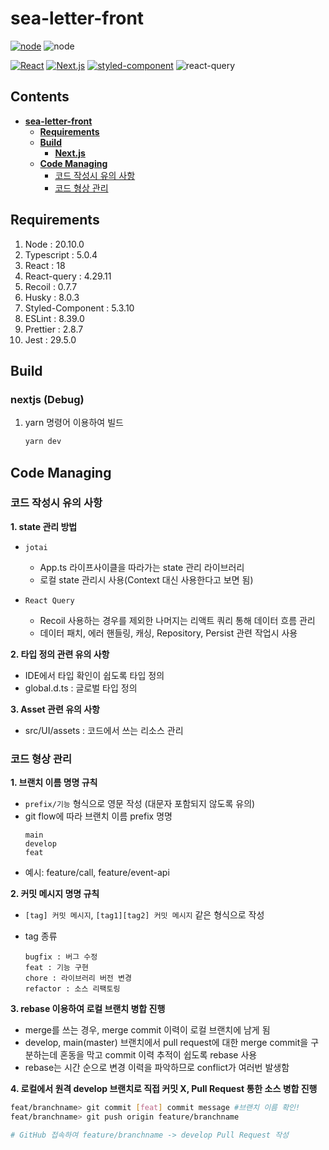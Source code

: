 # **sea-letter-front**

[![node](https://img.shields.io/badge/node-20-F82F82)](https://nodejs.org/docs/latest-v16.x/api)
![node](https://img.shields.io/badge/typescript-gray?logo=typescript)

[![React](https://img.shields.io/badge/react-gray?logo=react)](https://react.dev)
[![Next.js](https://img.shields.io/badge/next.js-gray?logo=next.js)](https://nextjs.org/)
[![styled-component](https://img.shields.io/badge/styled-component-gray?logo=styled-component)](https://nextjs.org/)
![react-query](https://img.shields.io/badge/react-qurey-gray?logo=react-query)

## **Contents**

- [**sea-letter-front**](#sea-letter-front)
    - [**Requirements**](#requirements)
    - [**Build**](#build)
        - [**Next.js**](#nextjs-debug)
    - [**Code Managing**](#code-managing)
        - [코드 작성시 유의 사항](#코드-작성시-유의-사항)
        - [코드 형상 관리](#코드-형상-관리)

## **Requirements**

1. Node : 20.10.0
2. Typescript : 5.0.4
3. React : 18
4. React-query : 4.29.11
5. Recoil : 0.7.7
6. Husky : 8.0.3
7. Styled-Component : 5.3.10
8. ESLint : 8.39.0
9. Prettier : 2.8.7
10. Jest : 29.5.0

## **Build**

### **nextjs** (Debug)

1. yarn 명령어 이용하여 빌드

   ```bash
   yarn dev 
   ```

## **Code Managing**

### 코드 작성시 유의 사항

**1. state 관리 방법**

- `jotai`

    - App.ts 라이프사이클을 따라가는 state 관리 라이브러리
    - 로컬 state 관리시 사용(Context 대신 사용한다고 보면 됨)

- `React Query`
    - Recoil 사용하는 경우를 제외한 나머지는 리액트 쿼리 통해 데이터 흐름 관리
    - 데이터 패치, 에러 핸들링, 캐싱, Repository, Persist 관련 작업시 사용

**2. 타입 정의 관련 유의 사항**

- IDE에서 타입 확인이 쉽도록 타입 정의
- global.d.ts : 글로벌 타입 정의

**3. Asset 관련 유의 사항**

- src/UI/assets : 코드에서 쓰는 리소스 관리

### 코드 형상 관리

**1. 브랜치 이름 명명 규칙**

- `prefix/기능` 형식으로 영문 작성 (대문자 포함되지 않도록 유의)
- git flow에 따라 브랜치 이름 prefix 명명
  ```
  main
  develop
  feat
  ```
- 예시: feature/call, feature/event-api

**2. 커밋 메시지 명명 규칙**

- `[tag] 커밋 메시지`, `[tag1][tag2] 커밋 메시지` 같은 형식으로 작성
- tag 종류

  ```
  bugfix : 버그 수정
  feat : 기능 구현
  chore : 라이브러리 버전 변경
  refactor : 소스 리팩토링
  ```

**3. rebase 이용하여 로컬 브랜치 병합 진행**

- merge를 쓰는 경우, merge commit 이력이 로컬 브랜치에 남게 됨
- develop, main(master) 브랜치에서 pull request에 대한 merge commit을 구분하는데 혼동을 막고 commit 이력 추적이 쉽도록 rebase 사용
- rebase는 시간 순으로 변경 이력을 파악하므로 conflict가 여러번 발생함

**4. 로컬에서 원격 develop 브랜치로 직접 커밋 X, Pull Request 통한 소스 병합 진행**

```bash
feat/branchname> git commit [feat] commit message #브랜치 이름 확인!
feat/branchname> git push origin feature/branchname

# GitHub 접속하여 feature/branchname -> develop Pull Request 작성
```
